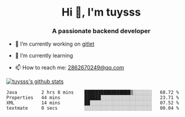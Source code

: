 <h1 align="center">Hi 👋, I'm tuysss</h1>
<h3 align="center">A passionate backend developer </h3>

- 🔭 I’m currently working on [gitlet](https://github.com/tuysss/cs61b-sp21)

- 🌱 I’m currently learning 
    
- 📫 How to reach me: 2862670249@qq.com

[![tuysss's github stats](https://github-readme-stats.vercel.app/api?username=tuysss)](https://github.com/tuysss/github-readme-stats)

<!--START_SECTION:waka-->

```text
Java         2 hrs 8 mins    █████████████████▒░░░░░░░   68.72 %
Properties   44 mins         ██████░░░░░░░░░░░░░░░░░░░   23.71 %
XML          14 mins         ██░░░░░░░░░░░░░░░░░░░░░░░   07.52 %
textmate     0 secs          ░░░░░░░░░░░░░░░░░░░░░░░░░   00.04 %
```

<!--END_SECTION:waka-->
